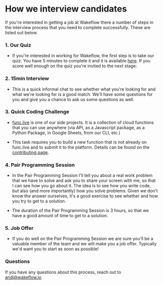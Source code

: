 # How we interview candidates

If you're interested in getting a job at Wakeflow there a number of steps in the interview process that you need to complete successfully. These are listed out below.

### 1. Our Quiz

- If you're interested in working for Wakeflow, the first step is to take our quiz. You have 5 minutes to complete it and it is available [here](https://events.wakeflow.io/links/11?utm=how_we_do_interview). If you score well enough on the quiz you're invited to the next stage:

### 2. 15min Interview

- This is a quick informal chat to see whether what you're looking for and what we're looking for is a good match. We'll have some questions for you and give you a chance to ask us some questions as well.

### 3. Quick Coding Challenge

- [func.live](https://func.live) is one of our side projects. It is a collection of cloud functions that you can use anywhere (via API, as a Javascript package, as a Python Package, in Google Sheets, from our CLI, etc.)

- This task requires you to build a new function that is not already on func.live and to submit it to the platform. Details can be found on the [contributing page](https://www.func.live/contributing).


### 4. Pair Programming Session

- In the Pair Programming Session I'll tell you about a real work problem that we have to solve and ask you to share your screen with me, so that I can see how you go about it. The idea is to see how you write code, but also (and more importantly) how you solve problems. Given we don't know the answer ourselves, it's a good exercise to see whether and how you try to get to a solution.

- The duration of the Pair Programming Session is 3 hours, so that we have a good amount of time to get to a solution.

### 5. Job Offer

- If you do well on the Pair Programming Session we are sure you'll be a valuable member of the team and we will make you a job offer. Typically we'd want you to start as soon as possible!


### Questions

If you have any questions about this process, reach out to andi@wakeflow.io

